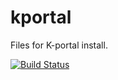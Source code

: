 # kportal
Files for K-portal install.

[![Build Status](https://travis-ci.org/pyotr777/kportal.svg?branch=master)](https://travis-ci.org/pyotr777/kportal)
